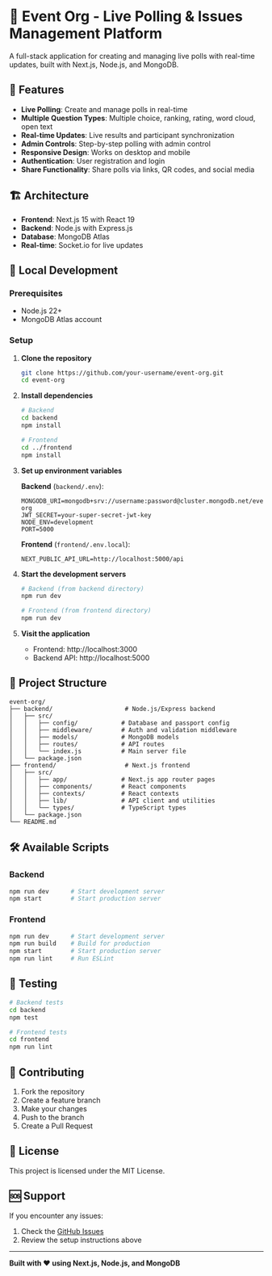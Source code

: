 # 🎉 Event Org - Live Polling & Issues Management Platform

A full-stack application for creating and managing live polls with real-time updates, built with Next.js, Node.js, and MongoDB.

## 🚀 **Features**

- **Live Polling**: Create and manage polls in real-time
- **Multiple Question Types**: Multiple choice, ranking, rating, word cloud, open text
- **Real-time Updates**: Live results and participant synchronization
- **Admin Controls**: Step-by-step polling with admin control
- **Responsive Design**: Works on desktop and mobile
- **Authentication**: User registration and login
- **Share Functionality**: Share polls via links, QR codes, and social media

## 🏗️ **Architecture**

- **Frontend**: Next.js 15 with React 19
- **Backend**: Node.js with Express.js
- **Database**: MongoDB Atlas
- **Real-time**: Socket.io for live updates

## 🚀 **Local Development**

### **Prerequisites**
- Node.js 22+
- MongoDB Atlas account

### **Setup**

1. **Clone the repository**
   ```bash
   git clone https://github.com/your-username/event-org.git
   cd event-org
   ```

2. **Install dependencies**
   ```bash
   # Backend
   cd backend
   npm install
   
   # Frontend
   cd ../frontend
   npm install
   ```

3. **Set up environment variables**
   
   **Backend** (`backend/.env`):
   ```env
   MONGODB_URI=mongodb+srv://username:password@cluster.mongodb.net/event-org
   JWT_SECRET=your-super-secret-jwt-key
   NODE_ENV=development
   PORT=5000
   ```

   **Frontend** (`frontend/.env.local`):
   ```env
   NEXT_PUBLIC_API_URL=http://localhost:5000/api
   ```

4. **Start the development servers**
   ```bash
   # Backend (from backend directory)
   npm run dev
   
   # Frontend (from frontend directory)
   npm run dev
   ```

5. **Visit the application**
   - Frontend: http://localhost:3000
   - Backend API: http://localhost:5000

## 📁 **Project Structure**

```
event-org/
├── backend/                    # Node.js/Express backend
│   ├── src/
│   │   ├── config/            # Database and passport config
│   │   ├── middleware/        # Auth and validation middleware
│   │   ├── models/            # MongoDB models
│   │   ├── routes/            # API routes
│   │   └── index.js           # Main server file
│   └── package.json
├── frontend/                   # Next.js frontend
│   ├── src/
│   │   ├── app/               # Next.js app router pages
│   │   ├── components/        # React components
│   │   ├── contexts/          # React contexts
│   │   ├── lib/               # API client and utilities
│   │   └── types/             # TypeScript types
│   └── package.json
└── README.md
```

## 🛠️ **Available Scripts**

### **Backend**
```bash
npm run dev      # Start development server
npm start        # Start production server
```

### **Frontend**
```bash
npm run dev      # Start development server
npm run build    # Build for production
npm start        # Start production server
npm run lint     # Run ESLint
```

## 🧪 **Testing**

```bash
# Backend tests
cd backend
npm test

# Frontend tests
cd frontend
npm run lint
```

## 🤝 **Contributing**

1. Fork the repository
2. Create a feature branch
3. Make your changes
4. Push to the branch
5. Create a Pull Request

## 📄 **License**

This project is licensed under the MIT License.

## 🆘 **Support**

If you encounter any issues:
1. Check the [GitHub Issues](https://github.com/your-username/event-org/issues)
2. Review the setup instructions above

---

**Built with ❤️ using Next.js, Node.js, and MongoDB**